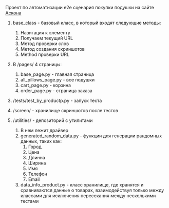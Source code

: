 Проект по автоматизации e2e сценария покупки подушки на сайте [Аскона](https://www.askona.ru/)

1. base_class - базовый класс, в который входят следующие методы:
    1. Навигация к элементу
    2. Получаем текущий URL
    3. Метод проверки слов
    4. Метод создания скриншотов
    5. Method проверки URL

2. В /pages/ 4 страницы:
    1. base_page.py - главная страница
    2. all_pillows_page.py - все подушки
    3. cart_page.py - корзина
    4. order_page.py - страница заказа

3. /tests/test_by_productp.py - запуск теста

4. /screen/ - хранилище скриншотов после тестов

5. /utilities/ - депозиторий с утилитами
    1. В нем лежит драйвер
    2. generated_random_data.py - функции для генерации рандомных данных, таких как:
       1. Город
       2. Цена
       3. Длинна
       4. Ширина
       5. Имя
       6. Телефон
       7. Email
    3. data_info_product.py - класс хранилище, где хранятся и сравниваются данные о товарах, 
    взаимодействуя только между классами для исключения пересекания между несколькими тестами
